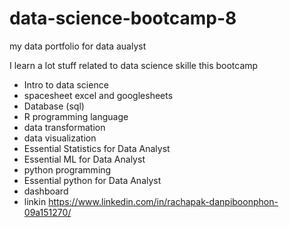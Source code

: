 # data-science-bootcamp-8
my data portfolio for data aualyst

I learn a  lot stuff related to data science skille this bootcamp
- Intro to data science
- spacesheet excel and googlesheets
- Database (sql)
- R programming language
- data transformation
- data visualization
- Essential Statistics for Data Analyst
- Essential ML for Data Analyst
- python programming
- Essential python for Data Analyst
- dashboard
- linkin https://www.linkedin.com/in/rachapak-danpiboonphon-09a151270/
